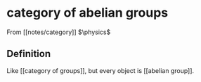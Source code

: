 # category of abelian groups
From [[notes/category]]
$\physics$
## Definition
Like [[category of groups]], but every object is [[abelian group]].